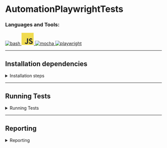 # AutomationPlaywrightTests

<h3 align="left">Languages and Tools:</h3>
<p align="left"> <a href="https://www.gnu.org/software/bash/" target="_blank" rel="noreferrer"> <img src="https://www.vectorlogo.zone/logos/gnu_bash/gnu_bash-icon.svg" alt="bash" width="40" height="40"/> </a> <a href="https://developer.mozilla.org/en-US/docs/Web/JavaScript" target="_blank" rel="noreferrer"> <img src="https://raw.githubusercontent.com/devicons/devicon/master/icons/javascript/javascript-original.svg" alt="javascript" width="40" height="40"/> </a> <a href="https://mochajs.org" target="_blank" rel="noreferrer"> <img src="https://www.vectorlogo.zone/logos/mochajs/mochajs-icon.svg" alt="mocha" width="40" height="40"/> </a><a href="https://playwright.dev/" target="_blank" rel="noreferrer"><img src="https://playwright.dev/img/playwright-logo.svg" alt="playwright" width="40" height="40"></a></p>

***

## Installation dependencies

<details>
  <summary>Installation steps</summary><br />

```sh
cd AutomationPlaywrightTests
npm i
```

</details>

***

## Running Tests

<details>
  <summary>Running Tests</summary><br/>

  You can run autotests in one of several ways:

  1. Running tests in normal mode

  ```sh
  npm run test
  ```

  2. Running test in headless mode

  ```sh
  npm run test:headed
  ```

  3. Using the official plugin for VSCode

  <a href="https://marketplace.visualstudio.com/items?itemName=ms-playwright.playwright">Playwright Test for VSCode</a>

  4. Run on environments

  Use the project designation when running the test. Example below

  ```sh
  npx playwright test --project=QA
  ```

  Where is the project - environment indications

</details>

***

## Reporting

<details>
  <summary>Reporting</summary><br />

  A test run report is generated automatically in the catalog <i>playwright-reports</i>

  You can also run the report with the following command:

  ```sh
  npm run report
  ```

</details>
